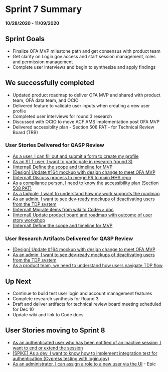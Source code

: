 # Sprint 7 Summary
**10/28/2020 - 11/09/2020**

## Sprint Goals
- Finalize OFA MVP milestone path and get consensus with product team
- Get clarity on Login.gov access and start session management, roles and permission management
- Complete user interviews and begin to synthesize and apply findings

## We successfully completed
- Updated product roadmap to deliver OFA MVP and shared with product team, OFA data team, and OCIO 
- Delivered feature to validate user inputs when creating a new user profile 
- Completed user interviews for round 3 research
- Discussed with OCIO to move ACF AMS implementation post OFA MVP
- Delivered accessiblity plan - Section 508 PAT - for Technical Review Board (TRB) 

### User Stories Delivered for QASP Review
- [As a user, I can fill out and submit a form to create my profile](https://github.com/raft-tech/TANF-app/issues/231)
- [As an STT user, I want to participate in research (round 3)](https://github.com/raft-tech/TANF-app/issues/324)
- [(Internal) Define the scope and timeline for MVP](https://github.com/raft-tech/TANF-app/issues/312)
- [ [Design] Update #164 mockup with design change to meet OFA MVP](https://github.com/raft-tech/TANF-app/issues/376)
- [(Internal) Discuss process to merge PR to main HHS repo](https://github.com/raft-tech/TANF-app/issues/186)
- [As a compliance person, I need to know the accessibility plan (Section 508 PAT)](https://github.com/raft-tech/TANF-app/issues/301)
- [As a tadpole, I want to understand how my work supports the roadmap](https://github.com/raft-tech/TANF-app/issues/301)
- [As an admin, I want to see dev-ready mockups of deactivating users from the TDP system](https://github.com/raft-tech/TANF-app/issues/231)
- [(Internal) Migrate items from wiki to Code<> doc](https://github.com/raft-tech/TANF-app/issues/321)
- [(Internal) Update product board and roadmap with outcome of user story workshop](https://github.com/raft-tech/TANF-app/issues/372)
- [(Internal) Define the scope and timeline for MVP](https://github.com/raft-tech/TANF-app/issues/312)

### User Research Artifacts Delivered for QASP Review
- [ [Design] Update #164 mockup with design change to meet OFA MVP](https://github.com/raft-tech/TANF-app/issues/376)
- [As an admin, I want to see dev-ready mockups of deactivating users from the TDP system](https://github.com/raft-tech/TANF-app/issues/231)
- [As a product team, we need to understand how users navigate TDP flow](https://github.com/raft-tech/TANF-app/issues/211)

## Up Next
- Continue to build test user login and account management  features  
- Complete research synthesis for Round 3
- Draft and deliver artifacts for technical review board meeting scheduled for Dec 10  
- Update wiki and link to Code docs  

## User Stories moving to Sprint 8
- [As an authenticated user who has been notified of an inactive session, I want to end or extend the session](https://github.com/raft-tech/TANF-app/issues/278)
- [ [SPIKE] As a dev, I want to know how to implement integration test for authentication (Cypress testing with login.gov)](https://github.com/raft-tech/TANF-app/issues/377)
- [As an administrator, I can assign a role to a new user via the UI](https://github.com/raft-tech/TANF-app/issues/9) - Epic
 
